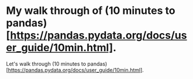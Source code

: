 # My walk through of (10 minutes to pandas)[https://pandas.pydata.org/docs/user_guide/10min.html].
Let's walk through (10 minutes to pandas)[https://pandas.pydata.org/docs/user_guide/10min.html].
